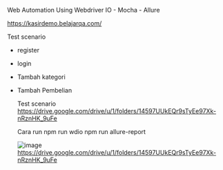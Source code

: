 Web Automation Using Webdriver IO - Mocha - Allure

https://kasirdemo.belajarqa.com/

Test scenario
- register
- login
- Tambah kategori
- Tambah Pembelian

  Test scenario
  https://drive.google.com/drive/u/1/folders/14597UUkEQr9sTyEe97Xk-nRznHK_9uFe

  Cara run
  npm run wdio
  npm run allure-report

  ![image](https://github.com/DickyAnugrah28/Sanbercode-tugas-akhir-automation-web/assets/110462977/de4941ed-e125-4b21-a6a7-c3ad8307e22e)
  https://drive.google.com/drive/u/1/folders/14597UUkEQr9sTyEe97Xk-nRznHK_9uFe
